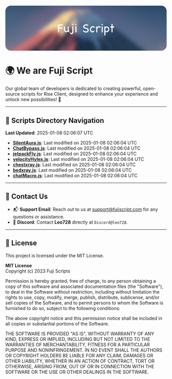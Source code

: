 ![Banner](.github/b.webp)

# 🌍 **We are Fuji Script**

Our global team of developers is dedicated to creating powerful, open-source scripts for Rise Client, designed to enhance your experience and unlock new possibilities! 🌟

---
<!-- SCRIPTS_NAVIGATION_START -->
## 📂 **Scripts Directory Navigation**

**Last Updated**: 2025-01-08 02:06:07 UTC

- **[SilentAura.js](scripts/SilentAura.js)**: Last modified on 2025-01-08 02:06:04 UTC
- **[ChatBypass.js](scripts/ChatBypass.js)**: Last modified on 2025-01-08 02:06:04 UTC
- **[jetpackFly.js](scripts/jetpackFly.js)**: Last modified on 2025-01-08 02:06:04 UTC
- **[velocityHylex.js](scripts/velocityHylex.js)**: Last modified on 2025-01-08 02:06:04 UTC
- **[chestxray.js](scripts/chestxray.js)**: Last modified on 2025-01-08 02:06:04 UTC
- **[bedxray.js](scripts/bedxray.js)**: Last modified on 2025-01-08 02:06:04 UTC
- **[chatMacro.js](scripts/chatMacro.js)**: Last modified on 2025-01-08 02:06:04 UTC

<!-- SCRIPTS_NAVIGATION_END -->

---

## 💬 **Contact Us**  
- 📬 **Support Email**: Reach out to us at [support@fujiscript.com](mailto:support@fujiscript.com) for any questions or assistance.  
- 💬 **Discord**: Contact **Leo728** directly at `Discord@leo728`.

---

## 📜 **License**

This project is licensed under the MIT License.  

**MIT License**  
Copyright (c) 2023 Fuji Scripts  

Permission is hereby granted, free of charge, to any person obtaining a copy of this software and associated documentation files (the "Software"), to deal in the Software without restriction, including without limitation the rights to use, copy, modify, merge, publish, distribute, sublicense, and/or sell copies of the Software, and to permit persons to whom the Software is furnished to do so, subject to the following conditions:  

The above copyright notice and this permission notice shall be included in all copies or substantial portions of the Software.  

THE SOFTWARE IS PROVIDED "AS IS", WITHOUT WARRANTY OF ANY KIND, EXPRESS OR IMPLIED, INCLUDING BUT NOT LIMITED TO THE WARRANTIES OF MERCHANTABILITY, FITNESS FOR A PARTICULAR PURPOSE AND NONINFRINGEMENT. IN NO EVENT SHALL THE AUTHORS OR COPYRIGHT HOLDERS BE LIABLE FOR ANY CLAIM, DAMAGES OR OTHER LIABILITY, WHETHER IN AN ACTION OF CONTRACT, TORT OR OTHERWISE, ARISING FROM, OUT OF OR IN CONNECTION WITH THE SOFTWARE OR THE USE OR OTHER DEALINGS IN THE SOFTWARE.  
